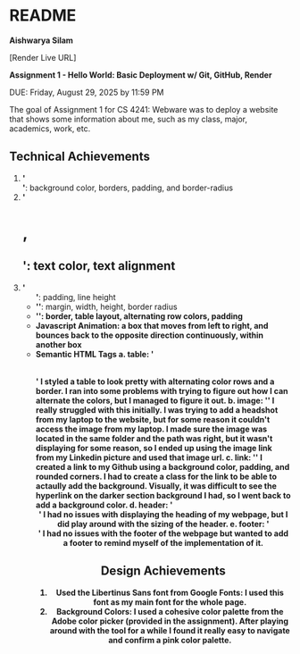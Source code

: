 # README
**Aishwarya Silam**

[Render Live URL]

**Assignment 1 - Hello World: Basic Deployment w/ Git, GitHub, Render**

DUE: Friday, August 29, 2025 by 11:59 PM

The goal of Assignment 1 for CS 4241: Webware was to deploy a website that shows some information about me, such as my class, major, academics, work, etc.

## Technical Achievements
1. **'<section>'**: background color, borders, padding, and border-radius
2. **'<h1>, <h2>'**: text color, text alignment
3. **'<ul>'**: padding, line height
4. **'<image>'**: margin, width, height, border radius
5. **'<table>'**: border, table layout, alternating row colors, padding
6. **Javascript Animation**: a box that moves from left to right, and bounces back to the opposite direction continuously, within another box
7. **Semantic HTML Tags**
    a. **table**: '<table>' I styled a table to look pretty with alternating color rows and a border. I ran into some problems with trying to figure out how I can alternate the colors, but I managed to figure it out.
    b. **image**: '<img>' I really struggled with this initially. I was trying to add a headshot from my laptop to the website, but for some reason it couldn't access the image from my laptop. I made sure the image was located in the same folder and the path was right, but it wasn't displaying for some reason, so I ended up using the image link from my Linkedin picture and used that image url.
    c. **link**: '<a>' I created a link to my Github using a background color, padding, and rounded corners. I had to create a class for the link to be able to actaully add the background. Visually, it was difficult to see the hyperlink on the darker section background I had, so I went back to add a background color.
    d. **header**: '<header>' I had no issues with displaying the heading of my webpage, but I did play around with the sizing of the header.
    e. **footer**: '<footer>' I had no issues with the footer of the webpage but wanted to add a footer to remind myself of the implementation of it. 

## Design Achievements
1. **Used the Libertinus Sans font from Google Fonts**: I used this font as my main font for the whole page.
2. **Background Colors**: I used a cohesive color palette from the Adobe color picker (provided in the assignment). After playing around with the tool for a while I found it really easy to navigate and confirm a pink color palette.
